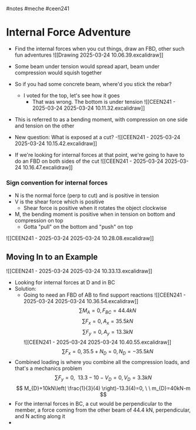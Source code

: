 #notes #meche  #ceen241

# Internal Force Adventure
- Find the internal forces when you cut things, draw an FBD, other such fun adventures
![[Drawing 2025-03-24 10.06.39.excalidraw]]
- Some beam under tension would spread apart, beam under compression would squish together
- So if you had some concrete beam, where'd you stick the rebar?
	- I voted for the top, let's see how it goes
		- That was wrong. The bottom is under tension
![[CEEN241 - 2025-03-24 2025-03-24 10.11.32.excalidraw]]
- This is referred to as a bending moment, with compression on one side and tension on the other

- New question: What is exposed at a cut?
-![[CEEN241 - 2025-03-24 2025-03-24 10.15.42.excalidraw]]
- If we're looking for internal forces at that point, we're going to have to do an FBD on both sides of the cut
![[CEEN241 - 2025-03-24 2025-03-24 10.16.47.excalidraw]]

### Sign convention for internal forces
- N is the normal force (perp to cut) and is positive in tension
- V is the shear force which is positive
	- Shear force is positive when it rotates the object clockwise
- M, the bending moment is positive when in tension on bottom and compression on top
	- Gotta "pull" on the bottom and "push" on top

![[CEEN241 - 2025-03-24 2025-03-24 10.28.08.excalidraw]]

## Moving In to an Example
![[CEEN241 - 2025-03-24 2025-03-24 10.33.13.excalidraw]]
- Looking for internal forces at D and in BC
- Solution:
	- Going to need an FBD of AB to find support reactions
![[CEEN241 - 2025-03-24 2025-03-24 10.36.54.excalidraw]]$$
\sum M_{A}=0, F_{BC}=44.4kN
$$
$$
\sum F_{x}=0,A_{x}=35.5kN
$$
$$
\sum F_{y}=0,A_{y}=13.3kN
$$
![[CEEN241 - 2025-03-24 2025-03-24 10.40.55.excalidraw]]
$$
\sum F_{x}=0, 35.5+N_{D}=0,N_{D}=-35.5kN
$$
- Combined loading is where you combine all the compression loads, and that's a mechanics problem
$$
\sum F_{y}=0, \ \ 13.3-10-V_{D}=0, V_{D}=3.3kN
$$
$$
M_{D}+10kN\left( \frac{1}{3}(4) \right)-13.3(4)=0, \ \ m_{D}=40kN-m
$$
- For the internal forces in BC, a cut would be perpendicular to the member, a force coming from the other beam of 44.4 kN, perpendicular, and N acting along it
- 